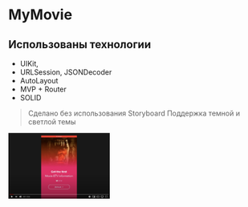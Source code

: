 # MyMovie
## Использованы технологии 



- UIKit,
- URLSession, JSONDecoder
- AutoLayout
- MVP + Router
- SOLID

> Сделано без использования Storyboard
> Поддержка темной и светлой темы

[<img src="readmeInfo/demoMyMovie.png" width="40%">](https://youtu.be/qLOfvTZ_Kng)


